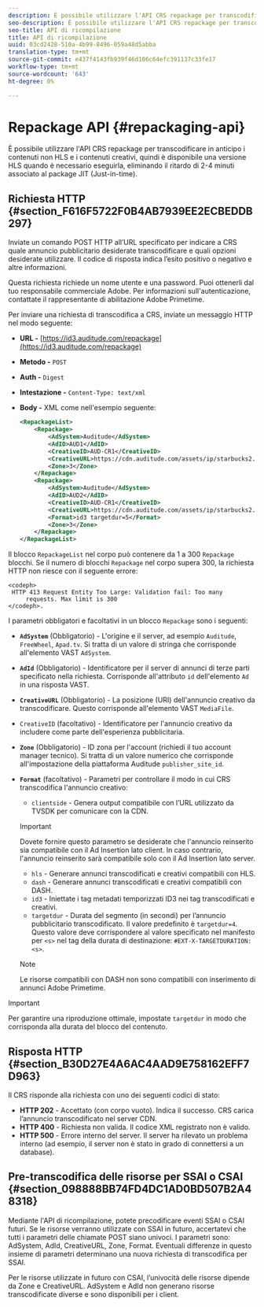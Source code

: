 ```yaml
---
description: È possibile utilizzare l'API CRS repackage per transcodificare in anticipo i contenuti non HLS e i contenuti creativi, quindi è disponibile una versione HLS quando è necessario eseguirla, eliminando il ritardo di 2-4 minuti associato al package JIT (Just-in-time).
seo-description: È possibile utilizzare l'API CRS repackage per transcodificare in anticipo i contenuti non HLS e i contenuti creativi, quindi è disponibile una versione HLS quando è necessario eseguirla, eliminando il ritardo di 2-4 minuti associato al package JIT (Just-in-time).
seo-title: API di ricompilazione
title: API di ricompilazione
uuid: 03cd2428-510a-4b99-8496-059a48d5abba
translation-type: tm+mt
source-git-commit: e437f4143fb939f46d106c64efc391137c33fe17
workflow-type: tm+mt
source-wordcount: '643'
ht-degree: 0%

---
```



# Repackage API {#repackaging-api}

È possibile utilizzare l&#39;API CRS repackage per transcodificare in anticipo i contenuti non HLS e i contenuti creativi, quindi è disponibile una versione HLS quando è necessario eseguirla, eliminando il ritardo di 2-4 minuti associato al package JIT (Just-in-time).

## Richiesta HTTP {#section_F616F5722F0B4AB7939EE2ECBEDDB297}

Inviate un comando POST HTTP all’URL specificato per indicare a CRS quale annuncio pubblicitario desiderate transcodificare e quali opzioni desiderate utilizzare. Il codice di risposta indica l’esito positivo o negativo e altre informazioni.

Questa richiesta richiede un nome utente e una password. Puoi ottenerli dal tuo responsabile commerciale  Adobe. Per informazioni sull&#39;autenticazione, contattate il rappresentante  di abilitazione Adobe Primetime.

Per inviare una richiesta di transcodifica a CRS, inviate un messaggio HTTP nel modo seguente:

* **URL -** [https://id3.auditude.com/repackage](https://id3.auditude.com/repackage)

* **Metodo -** `POST`

* **Auth -** `Digest`

* **Intestazione -** `Content-Type: text/xml`

* **Body -** XML come nell&#39;esempio seguente:

   ```xml
   <RepackageList>
       <Repackage>
           <AdSystem>Auditude</AdSystem>
           <AdID>AUD1</AdID>
           <CreativeID>AUD-CR1</CreativeID>
           <CreativeURL>https://cdn.auditude.com/assets/ip/starbucks2.mp4</CreativeURL>
           <Zone>3</Zone>
       </Repackage>
       <Repackage>
           <AdSystem>Auditude</AdSystem>
           <AdID>AUD2</AdID>
           <CreativeID>AUD-CR1</CreativeID>
           <CreativeURL>https://cdn.auditude.com/assets/ip/starbucks2.mp4</CreativeURL>
           <Format>id3 targetdur=5</Format>
           <Zone>3</Zone>
       </Repackage>
   </RepackageList>
   ```

Il blocco `RepackageList` nel corpo può contenere da 1 a 300 `Repackage` blocchi. Se il numero di blocchi `Repackage` nel corpo supera 300, la richiesta HTTP non riesce con il seguente errore:

```
<codeph>
 HTTP 413 Request Entity Too Large: Validation fail: Too many
     requests. Max limit is 300
</codeph>.
```


I parametri obbligatori e facoltativi in un blocco `Repackage` sono i seguenti:

* **`AdSystem`** (Obbligatorio) - L&#39;origine e il server, ad esempio  `Auditude`,  `FreeWheel`,  `Apad.tv`. Si tratta di un valore di stringa che corrisponde all&#39;elemento VAST `AdSystem`.

* **`AdId`** (Obbligatorio) - Identificatore per il server di annunci di terze parti specificato nella richiesta. Corrisponde all&#39;attributo `id` dell&#39;elemento `Ad` in una risposta VAST.

* **`CreativeURL`** (Obbligatorio) - La posizione (URI) dell&#39;annuncio creativo da transcodificare. Questo corrisponde all&#39;elemento VAST `MediaFile`.

* `CreativeID` (facoltativo) - Identificatore per l&#39;annuncio creativo da includere come parte dell&#39;esperienza pubblicitaria.
* **`Zone`** (Obbligatorio) - ID zona per l&#39;account (richiedi il tuo account manager tecnico). Si tratta di un valore numerico che corrisponde all&#39;impostazione della piattaforma Auditude `publisher_site_id`.

* **`Format`** (facoltativo) - Parametri per controllare il modo in cui CRS transcodifica l&#39;annuncio creativo:

   * `clientside` - Genera output compatibile con l’URL utilizzato da TVSDK per comunicare con la CDN.
   >[!IMPORTANT]
   >
   >Dovete fornire questo parametro se desiderate che l&#39;annuncio reinserito sia compatibile con il Ad Insertion  lato client. In caso contrario, l&#39;annuncio reinserito sarà compatibile solo con il Ad Insertion  lato server.

   * `hls` - Generare annunci transcodificati e creativi compatibili con HLS.
   * `dash` - Generare annunci transcodificati e creativi compatibili con DASH.
   * `id3` - Iniettate i tag metadati temporizzati ID3 nei tag transcodificati e creativi.
   * `targetdur` - Durata del segmento (in secondi) per l’annuncio pubblicitario transcodificato. Il valore predefinito è `targetdur=4`. Questo valore deve corrispondere al valore specificato nel manifesto per `<s>` nel tag della durata di destinazione: `#EXT-X-TARGETDURATION:<s>`.

   >[!NOTE]
   >
   >Le risorse compatibili con DASH non sono compatibili con  inserimento di annunci Adobe Primetime.

>[!IMPORTANT]
>
>Per garantire una riproduzione ottimale, impostate `targetdur` in modo che corrisponda alla durata del blocco del contenuto.

## Risposta HTTP {#section_B30D27E4A6AC4AAD9E758162EFF7D963}

Il CRS risponde alla richiesta con uno dei seguenti codici di stato:

* **HTTP 202** - Accettato (con corpo vuoto). Indica il successo. CRS carica l’annuncio transcodificato nel server CDN.
* **HTTP 400**  - Richiesta non valida. Il codice XML registrato non è valido.
* **HTTP 500**  - Errore interno del server. Il server ha rilevato un problema interno (ad esempio, il server non è stato in grado di connettersi a un database).

## Pre-transcodifica delle risorse per SSAI o CSAI {#section_098888BB74FD4DC1AD0BD507B2A48318}

Mediante l&#39;API di ricompilazione, potete precodificare eventi SSAI o CSAI futuri. Se le risorse verranno utilizzate con SSAI in futuro, accertatevi che tutti i parametri delle chiamate POST siano univoci. I parametri sono: AdSystem, AdId, CreativeURL, Zone, Format. Eventuali differenze in questo insieme di parametri determinano una nuova richiesta di transcodifica per SSAI.

Per le risorse utilizzate in futuro con CSAI, l’univocità delle risorse dipende da Zone e CreativeURL. AdSystem e AdId non generano risorse transcodificate diverse e sono disponibili per i client.
